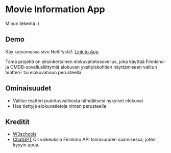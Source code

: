 # Movie Information App
Minun tekemä :)

## Demo
Käy katsomassa sivu Netlifystä!: [Link to App](https://your-netlify-url.netlify.app)

Tämä projekti on yksinkertainen elokuvatietosovellus, joka käyttää Finnkino- ja OMDB-sovellusliittymiä elokuvan yksityiskohtien näyttämiseen valitun teatteri- tai elokuvahaun perusteella.

## Ominaisuudet
- Valitse teatteri pudotusvalikosta nähdäksesi nykyiset elokuvat
- Hae tiettyjä elokuvatietoja nimen perusteella

## Kreditit
- [W3schools](https://www.w3schools.com/)
- [ChatGPT](https://chatgpt.com/) Oli vaikeuksia Finnkino API toimivuuden saamisessa, joten kysyin apua.
